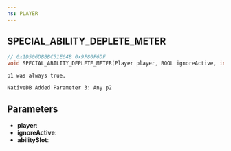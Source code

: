 ```yaml
---
ns: PLAYER
---
```

## SPECIAL_ABILITY_DEPLETE_METER

```c
// 0x1D506DBBBC51E64B 0x9F80F6DF
void SPECIAL_ABILITY_DEPLETE_METER(Player player, BOOL ignoreActive, int abilitySlot);
```

```
p1 was always true.
```

```
NativeDB Added Parameter 3: Any p2
```

## Parameters
* **player**: 
* **ignoreActive**: 
* **abilitySlot**: 

